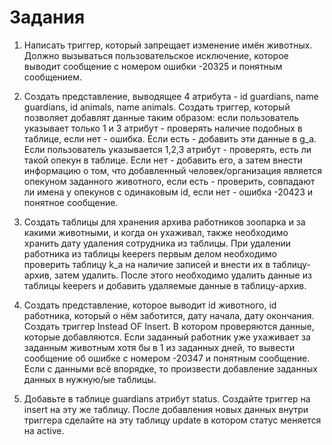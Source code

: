 # Задания

1. Написать триггер, который запрещает изменение имён животных. Должно вызываться пользовательское исключение, которое выводит сообщение с номером ошибки -20325 и понятным сообщением.
2. Создать представление, выводящее 4 атрибута - id guardians, name guardians, id animals, name animals. Создать триггер, который позволяет добавлят данные таким образом: если пользователь указывает только 1 и 3 атрибут - проверять наличие подобных в таблице, если нет - ошибка. Если есть - добавить эти данные в g_a. Если пользователь указывается 1,2,3 атрибут - проверять, есть ли такой опекун в таблице. Если нет - добавить его, а затем внести информацию о том, что добавленный человек/организация является опекуном заданного животного, если есть - проверить, совпадают ли имена у опекунов с одинаковым id, если нет - ошибка -20423 и понятное сообщение.
3. Создать таблицы для хранения архива работников зоопарка и за какими животными, и когда он ухаживал, также необходимо хранить дату удаления сотрудника из таблицы. При удалении работника из таблицы keepers первым делом необходимо проверить таблицу k_a на наличие записей и внести их в таблицу-архив, затем удалить. После этого необходимо удалить данные из таблицы keepers и добавить удаляемые данные в таблицу-архив.

4. Создать представление, которое выводит id животного, id работника, который о нём заботится, дату начала, дату окончания. Создать триггер Instead OF Insert. В котором проверяются данные, которые добавляются. Если заданный работник уже ухаживает за заданным животным хотя бы в 1 из заданных дней, то вывести сообщение об ошибке с номером -20347 и понятным сообщение. Если с данными всё впорядке, то произвести добавление заданных данных в нужную/ые таблицы.

5. Добавьте в таблице guardians атрибут status. Создайте триггер на insert на эту же таблицу. После добавления новых данных внутри триггера сделайте на эту таблицу update в котором статус меняется на active.
